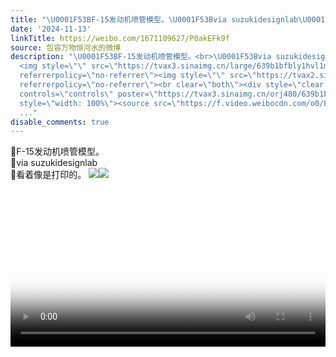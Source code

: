 ```yaml
---
title: "\U0001F53BF-15发动机喷管模型。\U0001F53Bvia suzukidesignlab\U0001F53B看着像是打印的。 [图片][图片]"
date: '2024-11-13'
linkTitle: https://weibo.com/1671109627/P0akEFk9f
source: 包容万物恒河水的微博
description: "\U0001F53BF-15发动机喷管模型。<br>\U0001F53Bvia suzukidesignlab<br>\U0001F53B看着像是打印的。
  <img style=\"\" src=\"https://tvax3.sinaimg.cn/large/639b1bfbly1hvl1msknevj20k00ba74o.jpg\"
  referrerpolicy=\"no-referrer\"><img style=\"\" src=\"https://tvax2.sinaimg.cn/large/639b1bfbly1hvl1mtdew3j20qo0k074o.jpg\"
  referrerpolicy=\"no-referrer\"><br clear=\"both\"><div style=\"clear: both\"></div><video
  controls=\"controls\" poster=\"https://tvax3.sinaimg.cn/orj480/639b1bfbly1hvl1msyyknj20k00ba74o.jpg\"
  style=\"width: 100%\"><source src=\"https://f.video.weibocdn.com/o0/B08q3QCMlx08jz3FeAta010412006ktc0E010.mp4?label=mp4_hd&amp;template=720x406.2
  ..."
disable_comments: true
---
```

🔻F-15发动机喷管模型。<br>🔻via suzukidesignlab<br>🔻看着像是打印的。 <img style="" src="https://tvax3.sinaimg.cn/large/639b1bfbly1hvl1msknevj20k00ba74o.jpg" referrerpolicy="no-referrer"><img style="" src="https://tvax2.sinaimg.cn/large/639b1bfbly1hvl1mtdew3j20qo0k074o.jpg" referrerpolicy="no-referrer"><br clear="both"><div style="clear: both"></div><video controls="controls" poster="https://tvax3.sinaimg.cn/orj480/639b1bfbly1hvl1msyyknj20k00ba74o.jpg" style="width: 100%"><source src="https://f.video.weibocdn.com/o0/B08q3QCMlx08jz3FeAta010412006ktc0E010.mp4?label=mp4_hd&amp;template=720x406.2 ...